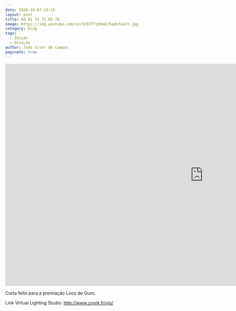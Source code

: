 ```yaml
---
date: 2020-10-07-23:18
layout: post
title: 6d 61 74 72 69 78
image: https://img.youtube.com/vi/UC87Tfj8hmE/hqdefault.jpg
category: blog
tags:
  - Edição
  - Direção
author: João Vitor de Campos
paginate: true
---
```


<iframe width="1253" height="705" src="https://www.youtube.com/embed/UC87Tfj8hmE" frameborder="0" allow="accelerometer; autoplay; clipboard-write; encrypted-media; gyroscope; picture-in-picture" allowfullscreen></iframe>

Curta feito para a premiação Loco de Ouro.

Link Virtual Lighting Studio: 
http://www.zvork.fr/vls/

